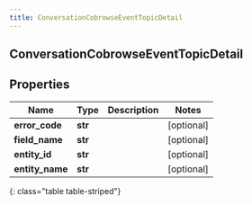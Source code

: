 ```yaml
---
title: ConversationCobrowseEventTopicDetail
---
```

## ConversationCobrowseEventTopicDetail

## Properties

|Name | Type | Description | Notes|
|------------ | ------------- | ------------- | -------------|
| **error_code** | **str** |  | [optional] |
| **field_name** | **str** |  | [optional] |
| **entity_id** | **str** |  | [optional] |
| **entity_name** | **str** |  | [optional] |
{: class="table table-striped"}


